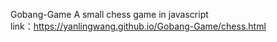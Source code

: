 Gobang-Game
A small chess game in javascript<br>
link：https://yanlingwang.github.io/Gobang-Game/chess.html

